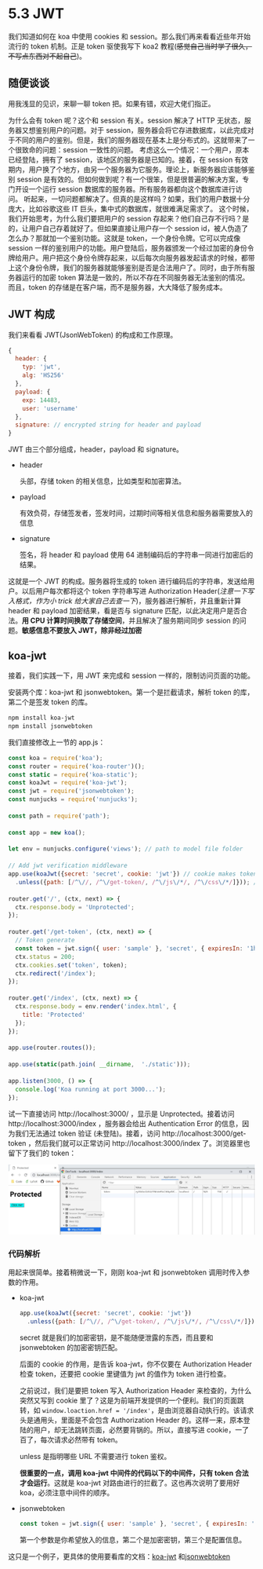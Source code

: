 # 5.3 JWT

我们知道如何在 koa 中使用 cookies 和 session。那么我们再来看看近些年开始流行的 token 机制。正是 token 驱使我写下 koa2 教程(~~感觉自己当时学了很久，不写点东西对不起自己~~)。

## 随便谈谈

用我浅显的见识，来聊一聊 token 把。如果有错，欢迎大佬们指正。

为什么会有 token 呢？这个和 session 有关。session 解决了 HTTP 无状态，服务器又想鉴别用户的问题。对于 session，服务器会将它存进数据库，以此完成对于不同的用户的鉴别。但是，我们的服务器现在基本上是分布式的。这就带来了一个很致命的问题：session 一致性的问题。
考虑这么一个情况：一个用户，原本已经登陆，拥有了 session，该地区的服务器是已知的。接着，在 session 有效期内，用户换了个地方，由另一个服务器为它服务。理论上，新服务器应该能够鉴别 session 是有效的。但如何做到呢？有一个很笨，但是很普遍的解决方案，专门开设一个运行 session 数据库的服务器。所有服务器都向这个数据库进行访问。
听起来，一切问题都解决了。但真的是这样吗？如果，我们的用户数据十分庞大，比如谷歌这些 IT 巨头，集中式的数据库，就很难满足需求了。
这个时候，我们开始思考，为什么我们要把用户的 session 存起来？他们自己存不行吗？是的，让用户自己存着就好了。但如果直接让用户存一个 session id，被人伪造了怎么办？那就加一个鉴别功能。这就是 token，一个身份令牌。它可以完成像 session 一样的鉴别用户的功能。用户登陆后，服务器颁发一个经过加密的身份令牌给用户。用户把这个身份令牌存起来，以后每次向服务器发起请求的时候，都带上这个身份令牌，我们的服务器就能够鉴别是否是合法用户了。同时，由于所有服务器运行的加密 token 算法是一致的，所以不存在不同服务器无法鉴别的情况。而且，token 的存储是在客户端，而不是服务器，大大降低了服务成本。

## JWT 构成

我们来看看 JWT(JsonWebToken) 的构成和工作原理。

```javascript
{
  header: {
    typ: 'jwt',
    alg: 'HS256'
  },
  payload: {
    exp: 14483,
    user: 'username'
  },
  signature: // encrypted string for header and payload
}
```

JWT 由三个部分组成，header，payload 和 signature。

- header
  
  头部，存储 token 的相关信息，比如类型和加密算法。

- payload

  有效负荷，存储签发者，签发时间，过期时间等相关信息和服务器需要放入的信息

- signature

  签名，将 header 和 payload 使用 64 进制编码后的字符串一同进行加密后的结果。

这就是一个 JWT 的构成。服务器将生成的 token 进行编码后的字符串，发送给用户。以后用户每次都将这个 token 字符串写进 Authorization Header(*注意一下写入格式，作为小 trick 给大家自己去查一下*)，服务器进行解析，并且重新计算 header 和 payload 加密结果，看是否与 signature 匹配，以此决定用户是否合法。**用 CPU 计算时间换取了存储空间**，并且解决了服务期间同步 session 的问题。**敏感信息不要放入 JWT，除非经过加密**

## koa-jwt

接着，我们实践一下，用 JWT 来完成和 session 一样的，限制访问页面的功能。

安装两个库：koa-jwt 和 jsonwebtoken。第一个是拦截请求，解析 token 的库，第二个是签发 token 的库。

```bash
npm install koa-jwt
npm install jsonwebtoken
```

我们直接修改上一节的 app.js：

```javascript
const koa = require('koa');
const router = require('koa-router')();
const static = require('koa-static');
const koaJwt = require('koa-jwt');
const jwt = require('jsonwebtoken');
const nunjucks = require('nunjucks');

const path = require('path');

const app = new koa();

let env = nunjucks.configure('views'); // path to model file folder

// Add jwt verification middleware
app.use(koaJwt({secret: 'secret', cookie: 'jwt'}) // cookie makes token also be searched in cookies with certain name, too
  .unless({path: [/^\//, /^\/get-token/, /^\/js\/*/, /^\/css\/*/]})); // the url need not to be verified

router.get('/', (ctx, next) => {
  ctx.response.body = 'Unprotected';
});

router.get('/get-token', (ctx, next) => {
  // Token generate
  const token = jwt.sign({ user: 'sample' }, 'secret', { expiresIn: '1h' });
  ctx.status = 200;
  ctx.cookies.set('token', token);
  ctx.redirect('/index');
});

router.get('/index', (ctx, next) => {
  ctx.response.body = env.render('index.html', {
    title: 'Protected'
  });
});

app.use(router.routes());

app.use(static(path.join( __dirname,  './static')));

app.listen(3000, () => {
  console.log('Koa running at port 3000...');
});
```

试一下直接访问 http://localhost:3000/ ，显示是 Unprotected。接着访问 http://localhost:3000/index ，服务器会给出 Authentication Error 的信息，因为我们无法通过 token 验证 (未登陆)。接着，访问 http://localhost:3000/get-token ，然后我们就可以正常访问 http://localhost:3000/index 了。浏览器里也留下了我们的 token：

![token](../../assets/image/token.jpg)

### 代码解析

用起来很简单。接着稍微说一下，刚刚 koa-jwt 和 jsonwebtoken 调用时传入参数的作用。

- koa-jwt

  ```javascript
  app.use(koaJwt({secret: 'secret', cookie: 'jwt'})
    .unless({path: [/^\//, /^\/get-token/, /^\/js\/*/, /^\/css\/*/]}));
  ```

  secret 就是我们的加密密钥，是不能随便泄露的东西，而且要和 jsonwebtoken 的加密密钥匹配。
  
  后面的 cookie 的作用，是告诉 koa-jwt，你不仅要在 Authorization Header 检查 token，还要把 cookie 里键值为 jwt 的值作为 token 进行检查。

  之前说过，我们是要把 token 写入 Authorization Header 来检查的，为什么突然又写到 cookie 里了？这是为前端开发提供的一个便利。我们的页面跳转，如 `window.loaction.href = '/index'`，是由浏览器自动执行的。该请求头是通用头，里面是不会包含 Authorization Header 的。这样一来，原本登陆的用户，却无法跳转页面，必然要背锅的。所以，直接写进 cookie，一了百了，每次请求必然带有 token。

  unless 是指明哪些 URL 不需要进行 token 鉴权。

  **很重要的一点，调用 koa-jwt 中间件的代码以下的中间件，只有 token 合法才会运行**。这就是 koa-jwt 对路由进行的拦截了。这也再次说明了要用好 koa，必须注意中间件的顺序。

- jsonwebtoken

  ```javascript
  const token = jwt.sign({ user: 'sample' }, 'secret', { expiresIn: '1h' });
  ```

  第一个参数是你希望放入的信息，第二个是加密密钥，第三个是配置信息。
  
这只是一个例子，更具体的使用要看库的文档：[koa-jwt](https://www.npmjs.com/package/koa-jwt) 和[jsonwebtoken](https://www.npmjs.com/package/jsonwebtoken)